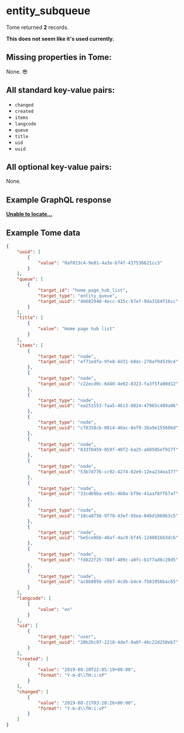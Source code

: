 # entity_subqueue

Tome returned **2** records.

**This does not seem like it's used currently.**

## Missing properties in Tome:

None. 😎

## All standard key-value pairs:

- `changed`
- `created`
- `items`
- `langcode`
- `queue`
- `title`
- `uid`
- `uuid`

## All optional key-value pairs:

None.

## Example GraphQL response

**[Unable to locate...](../../../../../../.cache/localhost/drupal/pages.json)**

## Example Tome data

```json
{
    "uuid": [
        {
            "value": "0af013c4-9e81-4a3e-b74f-437536621cc3"
        }
    ],
    "queue": [
        {
            "target_id": "home_page_hub_list",
            "target_type": "entity_queue",
            "target_uuid": "4b682940-4ecc-435c-b7ef-9da3164f16cc"
        }
    ],
    "title": [
        {
            "value": "Home page hub list"
        }
    ],
    "items": [
        {
            "target_type": "node",
            "target_uuid": "ef71edfa-9fe8-4d31-b84c-270af94539c4"
        },
        {
            "target_type": "node",
            "target_uuid": "c22ecd0c-6d40-4e02-8323-fa3f5fa00d12"
        },
        {
            "target_type": "node",
            "target_uuid": "ea251553-7aa5-4613-8824-47965c489a86"
        },
        {
            "target_type": "node",
            "target_uuid": "cf8358cb-0814-40ac-8ef9-36a9e155606d"
        },
        {
            "target_type": "node",
            "target_uuid": "833f0459-059f-40f2-ba25-a68505ef917f"
        },
        {
            "target_type": "node",
            "target_uuid": "53b7d776-cc92-4274-82e9-12ea234ea377"
        },
        {
            "target_type": "node",
            "target_uuid": "33cd69ba-e93c-460a-bf9e-41aaf8ff67af"
        },
        {
            "target_type": "node",
            "target_uuid": "18ca8756-9f78-43ef-95ea-04bd106063c5"
        },
        {
            "target_type": "node",
            "target_uuid": "be5ce8bb-48af-4ac0-bf45-124081bb3dcb"
        },
        {
            "target_type": "node",
            "target_uuid": "fd822f25-788f-489c-a0fc-b1f7ad6c20d5"
        },
        {
            "target_type": "node",
            "target_uuid": "ac8b805b-e5b7-4cdb-b4c4-fb81956bac65"
        }
    ],
    "langcode": [
        {
            "value": "en"
        }
    ],
    "uid": [
        {
            "target_type": "user",
            "target_uuid": "20b2bc97-2210-4def-9a0f-46c22d250eb7"
        }
    ],
    "created": [
        {
            "value": "2019-08-20T22:05:19+00:00",
            "format": "Y-m-d\\TH:i:sP"
        }
    ],
    "changed": [
        {
            "value": "2019-08-21T03:20:26+00:00",
            "format": "Y-m-d\\TH:i:sP"
        }
    ]
}
```
